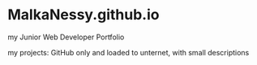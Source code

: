 # MalkaNessy.github.io
my Junior Web Developer Portfolio

my projects: GitHub only and loaded to unternet, with small descriptions
